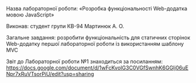 Назва лабораторної роботи: «Розробка функціональності Web-додатка мовою JavaScript»

Виконав: студент групи КВ-94 Мартинюк А. О.

Загальне завдання: розробити функціональність для статичних сторінок Web-додатку першої лабораторної роботи із використанням шаблону MVC

Звіт до Лабораторної роботи №1 знаходиться за посиланням:
https://docs.google.com/document/d/1wFcKvoIG3C0VGfSwnhK6GGlj06uENpr7xRuVTsorPiU/edit?usp=sharing
